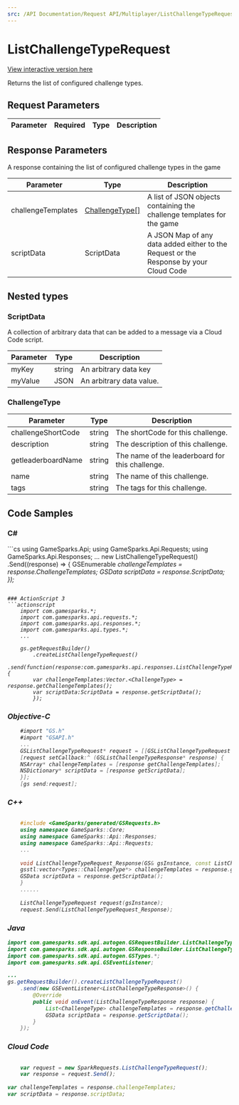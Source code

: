 ```yaml
---
src: /API Documentation/Request API/Multiplayer/ListChallengeTypeRequest.md
---
```


# ListChallengeTypeRequest

<a href="https://api.gamesparks.net/#listchallengetyperequest" target="_gsapi">View interactive version here</a>


Returns the list of configured challenge types.


## Request Parameters

Parameter | Required | Type | Description
--------- | -------- | ---- | -----------

## Response Parameters


A response containing the list of configured challenge types in the game

Parameter | Type | Description
--------- | ---- | -----------
challengeTemplates | [ChallengeType[]](#challengetype) | A list of JSON objects containing the challenge templates for the game
scriptData | ScriptData | A JSON Map of any data added either to the Request or the Response by your Cloud Code

## Nested types

### ScriptData

A collection of arbitrary data that can be added to a message via a Cloud Code script.

Parameter | Type | Description
--------- | ---- | -----------
myKey | string | An arbitrary data key
myValue | JSON | An arbitrary data value.

### ChallengeType



Parameter | Type | Description
--------- | ---- | -----------
challengeShortCode | string | The shortCode for this challenge.
description | string | The description of this challenge.
getleaderboardName | string | The name of the leaderboard for this challenge.
name | string | The name of this challenge.
tags | string | The tags for this challenge.


## Code Samples

<h3>C#</h3>
```cs
	using GameSparks.Api;
	using GameSparks.Api.Requests;
	using GameSparks.Api.Responses;
	...
	new ListChallengeTypeRequest()
		.Send((response) => {
		GSEnumerable<var> challengeTemplates = response.ChallengeTemplates; 
		GSData scriptData = response.ScriptData; 
		});

```

### ActionScript 3
```actionscript
	import com.gamesparks.*;
	import com.gamesparks.api.requests.*;
	import com.gamesparks.api.responses.*;
	import com.gamesparks.api.types.*;
	...
	
	gs.getRequestBuilder()
	    .createListChallengeTypeRequest()
		.send(function(response:com.gamesparks.api.responses.ListChallengeTypeResponse):void {
		var challengeTemplates:Vector.<ChallengeType> = response.getChallengeTemplates(); 
		var scriptData:ScriptData = response.getScriptData(); 
		});

```

### Objective-C
```objectivec
	#import "GS.h"
	#import "GSAPI.h"
	...
	GSListChallengeTypeRequest* request = [[GSListChallengeTypeRequest alloc] init];
	[request setCallback:^ (GSListChallengeTypeResponse* response) {
	NSArray* challengeTemplates = [response getChallengeTemplates]; 
	NSDictionary* scriptData = [response getScriptData]; 
	}];
	[gs send:request];

```

### C++
```cpp

	#include <GameSparks/generated/GSRequests.h>
	using namespace GameSparks::Core;
	using namespace GameSparks::Api::Responses;
	using namespace GameSparks::Api::Requests;
	...
	
	void ListChallengeTypeRequest_Response(GS& gsInstance, const ListChallengeTypeResponse& response) {
	gsstl:vector<Types::ChallengeType*> challengeTemplates = response.getChallengeTemplates(); 
	GSData scriptData = response.getScriptData(); 
	}
	......
	
	ListChallengeTypeRequest request(gsInstance);
	request.Send(ListChallengeTypeRequest_Response);
```

### Java
```java
import com.gamesparks.sdk.api.autogen.GSRequestBuilder.ListChallengeTypeRequest;
import com.gamesparks.sdk.api.autogen.GSResponseBuilder.ListChallengeTypeResponse;
import com.gamesparks.sdk.api.autogen.GSTypes.*;
import com.gamesparks.sdk.api.GSEventListener;

...
gs.getRequestBuilder().createListChallengeTypeRequest()
	.send(new GSEventListener<ListChallengeTypeResponse>() {
		@Override
		public void onEvent(ListChallengeTypeResponse response) {
			List<ChallengeType> challengeTemplates = response.getChallengeTemplates(); 
			GSData scriptData = response.getScriptData(); 
		}
	});

```

### Cloud Code
```javascript

	var request = new SparkRequests.ListChallengeTypeRequest();
	var response = request.Send();
	
var challengeTemplates = response.challengeTemplates; 
var scriptData = response.scriptData; 
```


